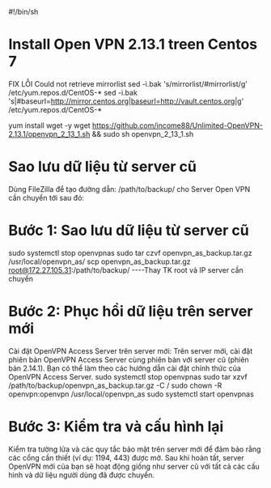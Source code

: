 #!/bin/sh
# Install Open VPN 2.13.1 treen Centos 7
FIX LỖI Could not retrieve mirrorlist
sed -i.bak 's/mirrorlist/#mirrorlist/g' /etc/yum.repos.d/CentOS-*
sed -i.bak 's|#baseurl=http://mirror.centos.org|baseurl=http://vault.centos.org|g' /etc/yum.repos.d/CentOS-*

yum install wget -y
wget https://github.com/income88/Unlimited-OpenVPN-2.13.1/openvpn_2_13_1.sh && sudo sh openvpn_2_13_1.sh

# Sao lưu dữ liệu từ server cũ
Dùng FileZilla để tạo đường dẫn: /path/to/backup/ cho Server Open VPN cần chuyển tới sau đó:

# Bước 1: Sao lưu dữ liệu từ server cũ
sudo systemctl stop openvpnas
sudo tar czvf openvpn_as_backup.tar.gz /usr/local/openvpn_as/
scp openvpn_as_backup.tar.gz root@172.27.105.31:/path/to/backup/    ----Thay TK root và IP server cần chuyển

# Bước 2: Phục hồi dữ liệu trên server mới
Cài đặt OpenVPN Access Server trên server mới: Trên server mới, cài đặt phiên bản OpenVPN Access Server cùng phiên bản với server cũ (phiên bản 2.14.1). Bạn có thể làm theo các hướng dẫn cài đặt chính thức của OpenVPN Access Server.
sudo systemctl stop openvpnas
sudo tar xzvf /path/to/backup/openvpn_as_backup.tar.gz -C /
sudo chown -R openvpn:openvpn /usr/local/openvpn_as
sudo systemctl start openvpnas

# Bước 3: Kiểm tra và cấu hình lại
Kiểm tra tường lửa và các quy tắc bảo mật trên server mới để đảm bảo rằng các cổng cần thiết (ví dụ: 1194, 443) được mở.
Sau khi hoàn tất, server OpenVPN mới của bạn sẽ hoạt động giống như server cũ với tất cả các cấu hình và dữ liệu người dùng đã được chuyển.
